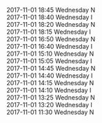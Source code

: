 2017-11-01 18:45 Wednesday  N  
2017-11-01 18:40 Wednesday  I  
2017-11-01 18:20 Wednesday  N  
2017-11-01 18:15 Wednesday  I  
2017-11-01 16:50 Wednesday  N  
2017-11-01 16:40 Wednesday  I  
2017-11-01 15:10 Wednesday  N  
2017-11-01 15:05 Wednesday  I  
2017-11-01 14:45 Wednesday  N  
2017-11-01 14:40 Wednesday  I  
2017-11-01 14:15 Wednesday  N  
2017-11-01 14:10 Wednesday  I  
2017-11-01 13:25 Wednesday  N  
2017-11-01 13:20 Wednesday  I  
2017-11-01 11:30 Wednesday  N  
